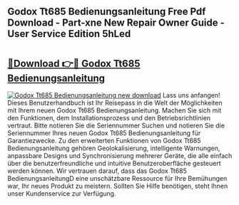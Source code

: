 ## Godox Tt685 Bedienungsanleitung Free Pdf Download - Part-xne New Repair Owner Guide - User Service Edition 5hLed

# <h2><a href="http://df5slco.blite.top/?on=Godox+Tt685+Bedienungsanleitung">🔗Download 👉🔴 Godox Tt685 Bedienungsanleitung</a></h2>

[![Godox Tt685 Bedienungsanleitung new download](https://i.imgur.com/lujVjoI.png)](http://df5slco.blite.top/?on=Godox+Tt685+Bedienungsanleitung)
Lass uns anfangen! Dieses Benutzerhandbuch ist Ihr Reisepass in die Welt der Möglichkeiten mit Ihrem neuen Godox Tt685 Bedienungsanleitung. Machen Sie sich mit den Funktionen, dem Installationsprozess und den Betriebsrichtlinien vertraut. Bitte notieren Sie die Seriennummer Suchen und notieren Sie die Seriennummer Ihres neuen Godox Tt685 Bedienungsanleitung für Garantiezwecke. Zu den erweiterten Funktionen von Godox Tt685 Bedienungsanleitung gehören Geolokalisierung, intelligente Warnungen, anpassbare Designs und Synchronisierung mehrerer Geräte, die alle einfach über die benutzerfreundliche und intuitive Benutzeroberfläche gesteuert werden können. Wir vertrauen darauf, dass das Godox Tt685 BedienungsanleitungD eine unschätzbare Ressource für Ihre Bemühungen war, Ihr neues Produkt zu meistern. Sollten Sie Hilfe benötigen, steht Ihnen unser Kundenservice zur Verfügung.
